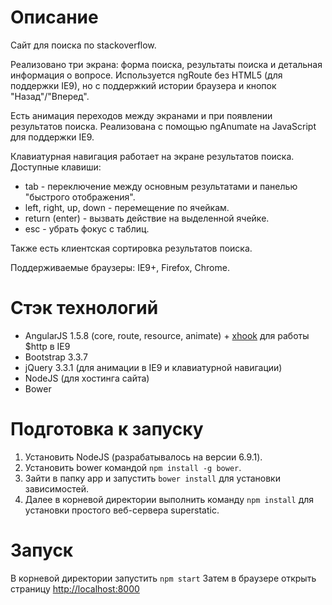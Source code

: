 # Описание
Сайт для поиска по stackoverflow.

Реализовано три экрана: форма поиска, результаты поиска и детальная информация о вопросе. Используется ngRoute без HTML5 (для поддержки IE9), но с поддержкий истории браузера и кнопок "Назад"/"Вперед".

Есть анимация переходов между экранами и при появлении результатов поиска. Реализована с помощью ngAnumate на JavaScript для поддержки IE9.

Клавиатурная навигация работает на экране результатов поиска. Доступные клавиши:
* tab - переключение между основным результатами и панелью "быстрого отображения".
* left, right, up, down - перемещение по ячейкам.
* return (enter) - вызвать действие на выделенной ячейке.
* esc - убрать фокус с таблиц.

Также есть клиентская сортировка результатов поиска. 

Поддерживаемые браузеры: IE9+, Firefox, Chrome.

# Стэк технологий
* AngularJS 1.5.8 (core, route, resource, animate) + [xhook](https://github.com/jpillora/xhook) для работы $http в IE9 
* Bootstrap 3.3.7
* jQuery 3.3.1 (для анимации в IE9 и клавиатурной навигации)
* NodeJS (для хостинга сайта)
* Bower 

# Подготовка к запуску
  
1. Установить NodeJS (разрабатывалось на версии 6.9.1).
2. Установить bower командой ``` npm install -g bower ```.
3. Зайти в папку app и запустить ``` bower install ``` для установки зависимостей.
4. Далее в корневой директории выполнить команду ``` npm install ``` для установки простого веб-сервера superstatic.

# Запуск
В корневой директории запустить ``` npm start ```
Затем в браузере открыть страницу [http://localhost:8000](http://localhost:8000)